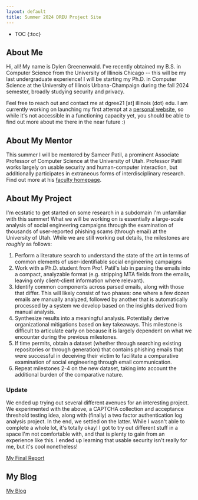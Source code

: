 ```yaml
---
layout: default
title: Summer 2024 DREU Project Site
---
```


* TOC
{:toc}

## About Me

Hi, all! My name is Dylen Greenenwald. I've recently obtained my B.S. in Computer Science from the University of Illinois Chicago -- this will be my last undergraduate experience! I will be starting my Ph.D. in Computer Science at the University of Illinois Urbana-Champaign during the fall 2024 semester, broadly studying security and privacy.

Feel free to reach out and contact me at dgree21 [at] illinois (dot) edu. I am currently working on launching my first attempt at a [personal website](https://greenenwald.com), so while it's not accessible in a functioning capacity yet, you should be able to find out more about me there in the near future :)

## About My Mentor

This summer I will be mentored by Sameer Patil, a prominent Associate Professor of Computer Science at the University of Utah. Professor Patil works largely on usable security and human-computer interaction, but additionally participates in extraneous forms of interdisciplinary research. Find out more at his [faculty homepage](https://faculty.utah.edu/u6038392-Sameer_Patil/hm/index.hml).

## About My Project

I'm ecstatic to get started on some research in a subdomain I'm unfamiliar with this summer! What we will be working on is essentially a large-scale analysis of social engineering campaigns through the examination of thousands of user-reported phishing scams (through email) at the University of Utah. While we are still working out details, the milestones are *roughly* as follows:

1. Perform a literature search to understand the state of the art in terms of common elements of user-identifiable social engineering campaigns
2. Work with a Ph.D. student from Prof. Patil's lab in parsing the emails into a compact, analyzable format (e.g. stripping MTA fields from the emails, leaving only client-client information where relevant).
3. Identify common components across parsed emails, along with those that differ. This will likely consist of two phases: one where a few dozen emails are manually analyzed, followed by another that is automatically processed by a system we develop based on the insights derived from manual analysis.
4. Synthesize results into a meaningful analysis. Potentially derive organizational mitigations based on key takeaways. This milestone is difficult to articulate early on because it is largely dependent on what we encounter during the previous milestones.
5. If time permits, obtain a dataset (whether through searching existing repositories or through generation) that contains phishing emails that were successful in deceiving their victim to facilitate a comparative examination of social engineering through email communication.
6. Repeat milestones 2-4 on the new dataset, taking into account the additional burden of the comparative nature.

### Update

We ended up trying out several different avenues for an interesting project. We experimented with the above, a CAPTCHA collection and acceptance threshold testing idea, along with (finally) a two factor authentication log analysis project. In the end, we settled on the latter. While I wasn't able to complete a whole lot, it's totally okay! I got to try out different stuff in a space I'm not comfortable with, and that is plenty to gain from an experience like this. I ended up learning that usable security isn't really for me, but it's cool nonetheless!

[My Final Report](files/paper.pdf)

## My Blog

[My Blog](blog.html)
